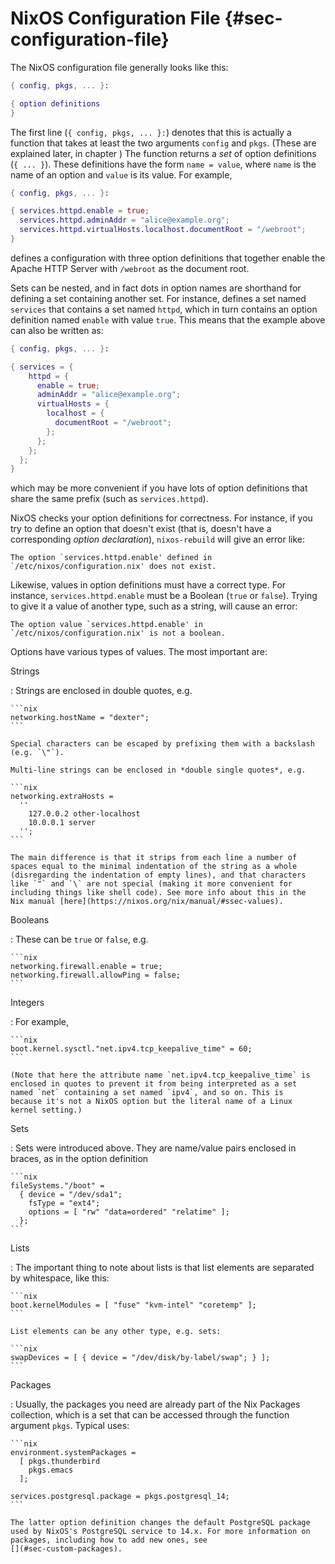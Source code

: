 # NixOS Configuration File {#sec-configuration-file}

The NixOS configuration file generally looks like this:

```nix
{ config, pkgs, ... }:

{ option definitions
}
```

The first line (`{ config, pkgs, ... }:`) denotes that this is actually
a function that takes at least the two arguments `config` and `pkgs`.
(These are explained later, in chapter [](#sec-writing-modules)) The
function returns a *set* of option definitions (`{ ... }`).
These definitions have the form `name = value`, where `name` is the
name of an option and `value` is its value. For example,

```nix
{ config, pkgs, ... }:

{ services.httpd.enable = true;
  services.httpd.adminAddr = "alice@example.org";
  services.httpd.virtualHosts.localhost.documentRoot = "/webroot";
}
```

defines a configuration with three option definitions that together
enable the Apache HTTP Server with `/webroot` as the document root.

Sets can be nested, and in fact dots in option names are shorthand for
defining a set containing another set. For instance,
[](#opt-services.httpd.enable) defines a set named
`services` that contains a set named `httpd`, which in turn contains an
option definition named `enable` with value `true`. This means that the
example above can also be written as:

```nix
{ config, pkgs, ... }:

{ services = {
    httpd = {
      enable = true;
      adminAddr = "alice@example.org";
      virtualHosts = {
        localhost = {
          documentRoot = "/webroot";
        };
      };
    };
  };
}
```

which may be more convenient if you have lots of option definitions that
share the same prefix (such as `services.httpd`).

NixOS checks your option definitions for correctness. For instance, if
you try to define an option that doesn't exist (that is, doesn't have a
corresponding *option declaration*), `nixos-rebuild` will give an error
like:

```plain
The option `services.httpd.enable' defined in `/etc/nixos/configuration.nix' does not exist.
```

Likewise, values in option definitions must have a correct type. For
instance, `services.httpd.enable` must be a Boolean (`true` or `false`).
Trying to give it a value of another type, such as a string, will cause
an error:

```plain
The option value `services.httpd.enable' in `/etc/nixos/configuration.nix' is not a boolean.
```

Options have various types of values. The most important are:

Strings

:   Strings are enclosed in double quotes, e.g.

    ```nix
    networking.hostName = "dexter";
    ```

    Special characters can be escaped by prefixing them with a backslash
    (e.g. `\"`).

    Multi-line strings can be enclosed in *double single quotes*, e.g.

    ```nix
    networking.extraHosts =
      ''
        127.0.0.2 other-localhost
        10.0.0.1 server
      '';
    ```

    The main difference is that it strips from each line a number of
    spaces equal to the minimal indentation of the string as a whole
    (disregarding the indentation of empty lines), and that characters
    like `"` and `\` are not special (making it more convenient for
    including things like shell code). See more info about this in the
    Nix manual [here](https://nixos.org/nix/manual/#ssec-values).

Booleans

:   These can be `true` or `false`, e.g.

    ```nix
    networking.firewall.enable = true;
    networking.firewall.allowPing = false;
    ```

Integers

:   For example,

    ```nix
    boot.kernel.sysctl."net.ipv4.tcp_keepalive_time" = 60;
    ```

    (Note that here the attribute name `net.ipv4.tcp_keepalive_time` is
    enclosed in quotes to prevent it from being interpreted as a set
    named `net` containing a set named `ipv4`, and so on. This is
    because it's not a NixOS option but the literal name of a Linux
    kernel setting.)

Sets

:   Sets were introduced above. They are name/value pairs enclosed in
    braces, as in the option definition

    ```nix
    fileSystems."/boot" =
      { device = "/dev/sda1";
        fsType = "ext4";
        options = [ "rw" "data=ordered" "relatime" ];
      };
    ```

Lists

:   The important thing to note about lists is that list elements are
    separated by whitespace, like this:

    ```nix
    boot.kernelModules = [ "fuse" "kvm-intel" "coretemp" ];
    ```

    List elements can be any other type, e.g. sets:

    ```nix
    swapDevices = [ { device = "/dev/disk/by-label/swap"; } ];
    ```

Packages

:   Usually, the packages you need are already part of the Nix Packages
    collection, which is a set that can be accessed through the function
    argument `pkgs`. Typical uses:

    ```nix
    environment.systemPackages =
      [ pkgs.thunderbird
        pkgs.emacs
      ];

    services.postgresql.package = pkgs.postgresql_14;
    ```

    The latter option definition changes the default PostgreSQL package
    used by NixOS's PostgreSQL service to 14.x. For more information on
    packages, including how to add new ones, see
    [](#sec-custom-packages).
